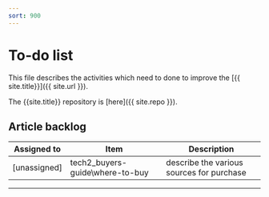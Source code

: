 ```yaml
---
sort: 900
---
```


# To-do list

This file describes the activities which need to done to improve the [{{ site.title}}]({{ site.url }}).

The {{site.title}} repository is [here]({{ site.repo }}).

## Article backlog

| Assigned to  | Item                            | Description                               |
| ------------ | ------------------------------- | ----------------------------------------- |
| [unassigned] | tech2_buyers-guide\where-to-buy | describe the various sources for purchase |

---
